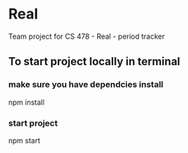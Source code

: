 # Real
Team project for CS 478 - Real - period tracker

## To start project locally in terminal
### make sure you have dependcies install
npm install

### start project
npm start
